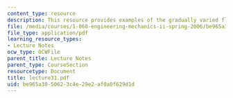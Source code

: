 ```yaml
---
content_type: resource
description: This resource provides examples of the gradually varied flow profiles.
file: /media/courses/1-060-engineering-mechanics-ii-spring-2006/be965a3050623c4e29e2af0a0f629d1d_lecture31.pdf
file_type: application/pdf
learning_resource_types:
- Lecture Notes
ocw_type: OCWFile
parent_title: Lecture Notes
parent_type: CourseSection
resourcetype: Document
title: lecture31.pdf
uid: be965a30-5062-3c4e-29e2-af0a0f629d1d
---
```

